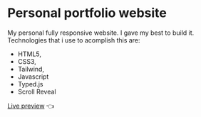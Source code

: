 # Personal portfolio website

My personal fully responsive website.
I gave my best to build it.
Technologies that i use to acomplish this are:

- HTML5,
- CSS3,
- Tailwind,
- Javascript
- Typed.js
- Scroll Reveal

[Live preview](https://andreja011.github.io/personal-portfolio-site/) 👈

